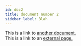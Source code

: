 ```yaml
---
id: doc2
title: document number 2
sidebar_label: Blah
---
```


This is a link to [another document.](doc3.md)  
This is a link to an [external page.](http://www.example.com)
